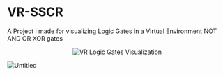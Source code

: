 # VR-SSCR
A Project i made for visualizing Logic Gates in a Virtual Environment 
NOT AND OR XOR gates
<div align="center">
  <img src="https://github.com/user-attachments/assets/536fc4df-2f9b-4c4b-87c9-f907dcbaaad8" alt="VR Logic Gates Visualization">
</div>

![Untitled](https://github.com/user-attachments/assets/536fc4df-2f9b-4c4b-87c9-f907dcbaaad8)

